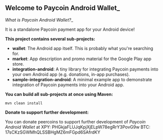 ## Welcome to Paycoin Android Wallet_

__What is Paycoin Android Wallet_?__

It is a standalone Paycoin payment app for your Android device!


__This project contains several sub-projects:__

 * __wallet__:
     The Android app itself. This is probably what you're searching for.
 * __market__:
     App description and promo material for the Google Play app store.
 * __integration-android__:
     A tiny library for integrating Paycoin payments into your own Android app
     (e.g. donations, in-app purchases).
 * __sample-integration-android__:
     A minimal example app to demonstrate integration of Paycoin payments into
     your Android app.


__You can build all sub-projects at once using Maven:__

`mvn clean install`


__Donate to support further development:__

You can donate peercoins to support further development of _Paycoin Android Wallet_ at 
XPY:  PHGkjaFLUJqKpjXjELpW78egRrY3PovG9w
BTC:  17sCKzSGWMhQLSSBHgMZ6mFGpd6SAfrdKY
